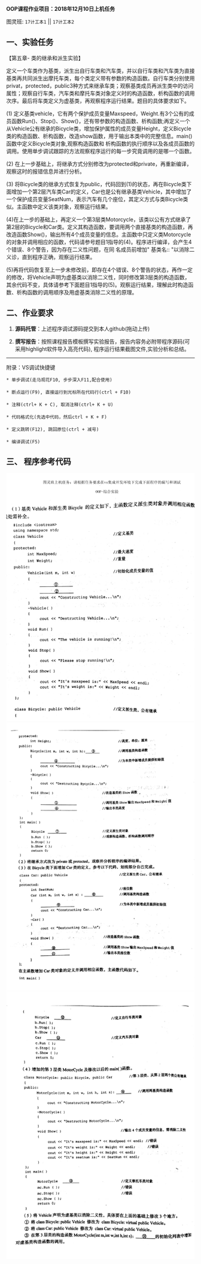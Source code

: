 **OOP课程作业项目：2018年12月10日上机任务**

图灵班: `17计工本1`  || `17计工本2`


## 一、实验任务

【第五章- 类的继承和派生实验】

定义一个车类作为基类，派生出自行车类和汽车类，并以自行车类和汽车类为直接基类再共同派生出摩托车类，每个类定义带有参数的构造函数。自行车类分别使用privat，protected，public3种方式来继承车类；观察基类成员再派生类中的访问属性；观察自行车类，汽车类和摩托车类对象定义时的构造函数，析构函数的调用次序。最后将车类定义为虚基类，再观察程序运行结果。题目的具体要求如下。

(1) 定义基类vehicle，它有两个保护成员变量Maxspeed，Weight.有3个公有的成员函数Run()、Stop()、Show()，还有带参数的构造函数、析构函数;再定义一个从Vehicle公有继承的Bicycle类，增加保护属性的成员变量Height，定义Bicycle类的构造函数、析构函数，改造show函数，用于输出本类中的完整信息。main()函数中定义Bicycle类对象,观察构造函数和
析构函数的执行顺序以及各成员函数的调用。使用单步调试跟踪的方法观察程序运行的每一步究竟调用的是哪一个函数。

(2) 在上一步基础上，将继承方式分别修改为protected和private，再重新编译，观察这时的报错信息并进行分析。

(3) 将Bicycle类的继承方式恢复为public，代码回到(1)的状态，再在Bicycle类下面增加一个第2层汽车类Car的定义，Car也是公有继承基类Vehicle，其中增加了一个保护成员变量SeatNum，表示汽车有几个座位，其定义方式与类Bicycle类似。主函数中定义该类对象，观察运行结果。

(4)在上一步的基础上，再定义一个第3层类Motorcycle，该类以公有方式继承了第2层的Bicycle和Car类。定义其构造函数，要调用两个直接基类的构造函数，再改造函数Show()，输出所有4个成员变量的信息。主函数中只定义类Motorcycle的对象并调用相应的函数，代码请参号题目1指导的(4)。程序进行编译，会产生4个错误、8个警告，因为存在二义性问题，在同
名成员前增加" 基类名:: "以消除二义诊，直到程序正确，观察运行结果。

(5)再将代码恢复至上一步未修改前，即存在4个错误、8个警告的状态，再作一定的修改，将Vehicle声明为虚基类以消除二义性，同时修改第3层类的构造函数，其余代码不变，具体请参考下面题目1指导的(5)。观察运行结果，理解此时构造函数、析构函数的调用顺序及用虚基类消除二义性的原理。


   

## 二、作业要求

1. **源码托管**：上述程序调试源码提交到本人github(拖动上传)


2. **撰写报告**：按照课程报告模板撰写实验报告，报告内容务必附带程序源码(可采用highlight软件导入高亮代码), 程序运行结果截图文件,实验分析和总结。

---

附录：VS调试快捷键

   ```  
   * 单步调试(走马观花F10, 步步深入F11,配合使用) 
   
   * 断点运行(F9), 直接运行到光标所在代码行(ctrl + F10)
   
   * 注释(ctrl+ K + C), 取消注释(ctrl+ K + U)
   
   * 代码格式化(先选中代码，然后ctrl + K + F)
   
   * 定义跳转(F12), 跳回原位(ctrl + 减号)
   
   * 编译调试(F5) 
   ```
   
   ## 三、 程序参考代码
   
   ![image](https://github.com/tsingke/Homework_Turing/blob/master/%E3%80%90%E4%BD%9C%E4%B8%9A%E4%BB%BB%E5%8A%A1%E3%80%91/%E5%AE%9E%E9%AA%8C8%EF%BC%9A%E4%BB%BB%E5%8A%A1%E8%A6%81%E6%B1%82-12.13/SourceCode/code_1.png)
   ![image](https://github.com/tsingke/Homework_Turing/blob/master/%E3%80%90%E4%BD%9C%E4%B8%9A%E4%BB%BB%E5%8A%A1%E3%80%91/%E5%AE%9E%E9%AA%8C8%EF%BC%9A%E4%BB%BB%E5%8A%A1%E8%A6%81%E6%B1%82-12.13/SourceCode/code_2.png)
   ![image](https://github.com/tsingke/Homework_Turing/blob/master/%E3%80%90%E4%BD%9C%E4%B8%9A%E4%BB%BB%E5%8A%A1%E3%80%91/%E5%AE%9E%E9%AA%8C8%EF%BC%9A%E4%BB%BB%E5%8A%A1%E8%A6%81%E6%B1%82-12.13/SourceCode/code_3.png)









